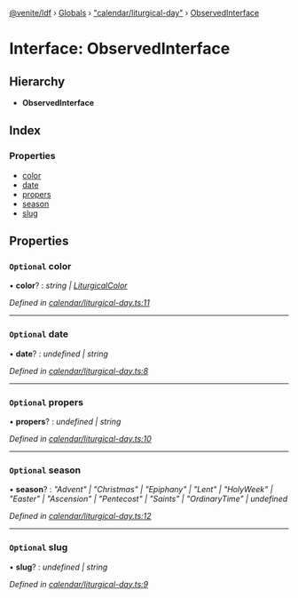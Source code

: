 [@venite/ldf](../README.md) › [Globals](../globals.md) › ["calendar/liturgical-day"](../modules/_calendar_liturgical_day_.md) › [ObservedInterface](_calendar_liturgical_day_.observedinterface.md)

# Interface: ObservedInterface

## Hierarchy

* **ObservedInterface**

## Index

### Properties

* [color](_calendar_liturgical_day_.observedinterface.md#optional-color)
* [date](_calendar_liturgical_day_.observedinterface.md#optional-date)
* [propers](_calendar_liturgical_day_.observedinterface.md#optional-propers)
* [season](_calendar_liturgical_day_.observedinterface.md#optional-season)
* [slug](_calendar_liturgical_day_.observedinterface.md#optional-slug)

## Properties

### `Optional` color

• **color**? : *string | [LiturgicalColor](../classes/_calendar_liturgical_color_.liturgicalcolor.md)*

*Defined in [calendar/liturgical-day.ts:11](https://github.com/gbj/venite/blob/33bf7a5/ldf/src/calendar/liturgical-day.ts#L11)*

___

### `Optional` date

• **date**? : *undefined | string*

*Defined in [calendar/liturgical-day.ts:8](https://github.com/gbj/venite/blob/33bf7a5/ldf/src/calendar/liturgical-day.ts#L8)*

___

### `Optional` propers

• **propers**? : *undefined | string*

*Defined in [calendar/liturgical-day.ts:10](https://github.com/gbj/venite/blob/33bf7a5/ldf/src/calendar/liturgical-day.ts#L10)*

___

### `Optional` season

• **season**? : *"Advent" | "Christmas" | "Epiphany" | "Lent" | "HolyWeek" | "Easter" | "Ascension" | "Pentecost" | "Saints" | "OrdinaryTime" | undefined*

*Defined in [calendar/liturgical-day.ts:12](https://github.com/gbj/venite/blob/33bf7a5/ldf/src/calendar/liturgical-day.ts#L12)*

___

### `Optional` slug

• **slug**? : *undefined | string*

*Defined in [calendar/liturgical-day.ts:9](https://github.com/gbj/venite/blob/33bf7a5/ldf/src/calendar/liturgical-day.ts#L9)*
